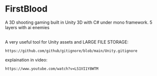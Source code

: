 # FirstBlood
A 3D shooting gaming built in Unity 3D with C# under mono framework. 5 layers with ai enemies


</br>A very useful tool for Unity assets and LARGE FILE STORAGE: 
```
https://github.com/github/gitignore/blob/main/Unity.gitignore
```
explaination in video:
```
https://www.youtube.com/watch?v=LS1VI1Y8WTM
```

